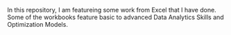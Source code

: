 In this repository, I am featureing some work from Excel that I have done. Some of the workbooks feature basic to advanced Data Analytics Skills and Optimization Models.
